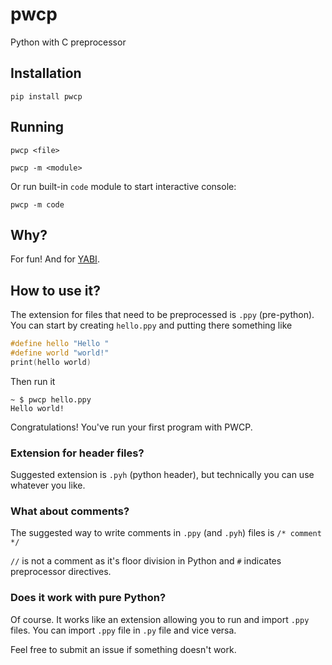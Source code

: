# pwcp
Python with C preprocessor

## Installation
`pip install pwcp`

## Running
`pwcp <file>`

`pwcp -m <module>`

Or run built-in `code` module to start interactive console:

`pwcp -m code`

## Why?
For fun!
And for [YABI](https://pypi.org/project/yabi-bython/).

## How to use it?
The extension for files that need to be preprocessed is `.ppy` (pre-python).
You can start by creating `hello.ppy` and putting there something like

```c
#define hello "Hello "
#define world "world!"
print(hello world)
```

Then run it

```
~ $ pwcp hello.ppy
Hello world!
```

Congratulations! You've run your first program with PWCP.

### Extension for header files?
Suggested extension is `.pyh` (python header), but technically you can use whatever you like.

### What about comments?
The suggested way to write comments in `.ppy` (and `.pyh`) files is `/* comment */`

`//` is not a comment as it's floor division in Python and `#` indicates preprocessor directives.

### Does it work with pure Python?
Of course. It works like an extension allowing you to run and import `.ppy` files. You can import `.ppy` file in `.py` file and vice versa.

Feel free to submit an issue if something doesn't work.
